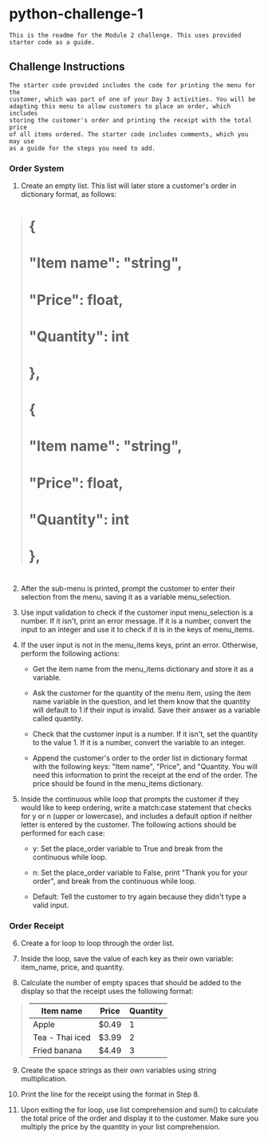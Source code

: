 # python-challenge-1
    This is the readme for the Module 2 challenge. This uses provided starter code as a guide. 

## Challenge Instructions
    The starter code provided includes the code for printing the menu for the 
    customer, which was part of one of your Day 3 activities. You will be 
    adapting this menu to allow customers to place an order, which includes 
    storing the customer's order and printing the receipt with the total price 
    of all items ordered. The starter code includes comments, which you may use 
    as a guide for the steps you need to add.

### Order System
1. Create an empty list. This list will later store a customer's order in dictionary format, 
as follows:

#
># {
>#    "Item name": "string",
>#    "Price": float,
>#    "Quantity": int
>#  },
>#  {
>#    "Item name": "string",
>#    "Price": float,
>#    "Quantity": int
>#  },
#

2. After the sub-menu is printed, prompt the customer to enter their selection from the 
menu, saving it as a variable menu_selection.

3. Use input validation to check if the customer input menu_selection is a number. If it
 isn't, print an error message. If it is a number, convert the input to an      integer 
 and use it to check if it is in the keys of menu_items.

4. If the user input is not in the menu_items keys, print an error. Otherwise, perform 
the following actions:

    - Get the item name from the menu_items dictionary and store it as a variable.

    - Ask the customer for the quantity of the menu item, using the item name variable 
    in the question, and let them know that the quantity will default to 1 if their input
     is invalid. Save their answer as a variable called quantity.

    - Check that the customer input is a number. If it isn't, set the quantity to the 
    value 1. If it is a number, convert the variable to an integer.

    - Append the customer's order to the order list in dictionary format with the following
     keys: "Item name", "Price", and "Quantity. You will need this information to print the
      receipt at the end of the order. The price should be found in the menu_items dictionary.

5. Inside the continuous while loop that prompts the customer if they would like to keep 
ordering, write a match:case statement that checks for y or n (upper or lowercase), and 
includes a default option if neither letter is entered by the customer. The following 
actions should be performed for each case:

    - y: Set the place_order variable to True and break from the continuous while loop.

    - n: Set the place_order variable to False, print "Thank you for your order", and 
    break from the continuous while loop.

    - Default: Tell the customer to try again because they didn't type a valid input.

### Order Receipt

6. Create a for loop to loop through the order list.

7. Inside the loop, save the value of each key as their own variable: item_name, price, and quantity.

8. Calculate the number of empty spaces that should be added to the display so that the 
receipt uses the following format:

>Item name                 | Price  | Quantity
>--------------------------|--------|----------
>Apple                     | $0.49  | 1
>Tea - Thai iced           | $3.99  | 2
>Fried banana              | $4.49  | 3

9. Create the space strings as their own variables using string multiplication.

10. Print the line for the receipt using the format in Step 8.

11. Upon exiting the for loop, use list comprehension and sum() to calculate the 
total price of the order and display it to the customer. Make sure you multiply 
the price by the quantity in your list comprehension.